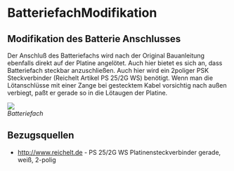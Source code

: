 # BatteriefachModifikation

## Modifikation des Batterie Anschlusses<vspace>

Der Anschluß des Batteriefachs wird nach der Original Bauanleitung ebenfalls direkt auf der Platine angelötet. Auch hier bietet es sich an, dass Batteriefach steckbar anzuschließen. Auch hier wird ein 2poliger PSK Steckverbinder (Reichelt Artikel PS 25/2G WS) benötigt. Wenn man die Lötanschlüsse mit einer Zange bei gestecktem Kabel vorsichtig nach außen verbiegt, paßt er gerade so in die Lötaugen der Platine. <vspace>

![][1]  
*Batteriefach*<vspace>

## Bezugsquellen<vspace>

*   <http://www.reichelt.de> - PS 25/2G WS Platinensteckverbinder gerade, weiß, 2-polig

 [1]: http://www.asurowiki.de/pmwiki/uploads/Main/mod_batterie1.jpg ""

